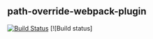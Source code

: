 path-override-webpack-plugin
----------------------------

[![Build Status](https://travis-ci.org/jamiehill/path-override-webpack-plugin.svg?branch=master)](https://travis-ci.org/jamiehill/path-override-webpack-plugin) [![Build status]
